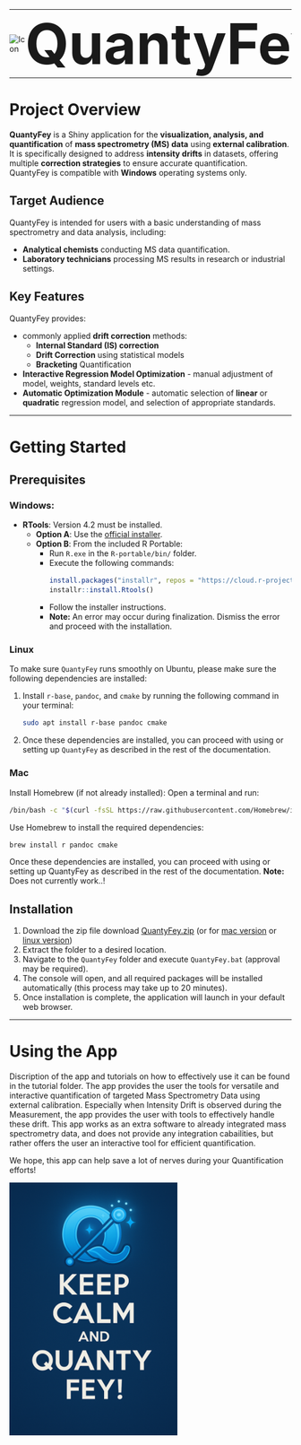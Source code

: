 <table style="border-collapse: collapse; border: none; margin: 0; padding: 0;">
  <tr>
    <td style="border: none; padding: 0; vertical-align: middle;">
      <img src="Dependencies/icon.ico" alt="Icon" width="100">
    </td>
    <td style="border: none; padding: 0; vertical-align: middle;">
      <h1 style="font-size: 100px; margin: 0;">QuantyFey</h1>
    </td>
  </tr>
</table>

# **Project Overview**

**QuantyFey** is a Shiny application for the **visualization, analysis, and quantification** of **mass spectrometry (MS) data** using **external calibration**.  
It is specifically designed to address **intensity drifts** in datasets, offering multiple **correction strategies** to ensure accurate quantification.  
QuantyFey is compatible with **Windows** operating systems only.

## **Target Audience**

QuantyFey is intended for users with a basic understanding of mass spectrometry and data analysis, including:  
- **Analytical chemists** conducting MS data quantification.  
- **Laboratory technicians** processing MS results in research or industrial settings.

## **Key Features**

QuantyFey provides:
- commonly applied **drift correction** methods:
    - **Internal Standard (IS) correction**
    - **Drift Correction** using statistical models
    - **Bracketing** Quantification
- **Interactive Regression Model Optimization** - manual adjustment of model, weights, standard levels etc.
- **Automatic Optimization Module** - automatic selection of **linear** or **quadratic** regression model, and selection of appropriate standards.

---
# **Getting Started**

## **Prerequisites**
### **Windows**:
- **RTools**: Version 4.2 must be installed.
  - **Option A**: Use the [official installer](https://cran.r-project.org/bin/windows/Rtools/rtools42/rtools.html).
  - **Option B**: From the included R Portable:
    - Run `R.exe` in the `R-portable/bin/` folder.
    - Execute the following commands:
      ```r
      install.packages("installr", repos = "https://cloud.r-project.org/")
      installr::install.Rtools()
      ```
    - Follow the installer instructions.
    - **Note:** An error may occur during finalization. Dismiss the error and proceed with the installation.
 
### **Linux**

To make sure `QuantyFey` runs smoothly on Ubuntu, please make sure the following dependencies are installed:
1. Install `r-base`, `pandoc`, and `cmake` by running the following command in your terminal:
   ``` bash
   sudo apt install r-base pandoc cmake
   ```
2. Once these dependencies are installed, you can proceed with using or setting up `QuantyFey` as described in the rest of the documentation.


### **Mac**

Install Homebrew (if not already installed): Open a terminal and run:

```bash
/bin/bash -c "$(curl -fsSL https://raw.githubusercontent.com/Homebrew/install/HEAD/install.sh)"
```

Use Homebrew to install the required dependencies:

``` bash
brew install r pandoc cmake
```
Once these dependencies are installed, you can proceed with using or setting up QuantyFey as described in the rest of the documentation.
**Note:** Does not currently work..!


## **Installation**

1. Download the zip file download [QuantyFey.zip](release/v0.0.1windows) (or for [mac version](release/v0.0.1mac) or [linux version](release/v0.0.1linux))
2. Extract the folder to a desired location.
3. Navigate to the `QuantyFey` folder and execute `QuantyFey.bat` (approval may be required).
4. The console will open, and all required packages will be installed automatically (this process may take up to 20 minutes).
5. Once installation is complete, the application will launch in your default web browser.

---

# **Using the App**

Discription of the app and tutorials on how to effectively use it can be found in the tutorial folder.
The app provides the user the tools for versatile and interactive quantification of targeted Mass Spectrometry Data using external calibration. Especially when Intensity Drift is observed during the Measurement, the app provides the user with tools to effectively handle these drift. This app works as an extra software to already integrated mass spectrometry data, and does not provide any integration cabailities, but rather offers the user an interactive tool for efficient quantification.

We hope, this app can help save a lot of nerves during your Quantification efforts!

<p align="left">
  <img src="images/keep_calm.png" alt="Keep Calm and QuantyFey!" width="300">
</p>




